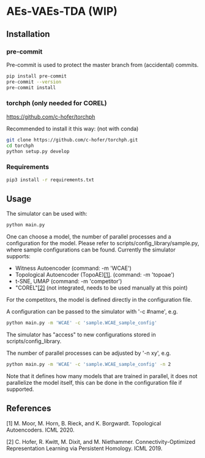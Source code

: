 # AEs-VAEs-TDA (WIP)

## Installation 


### pre-commit
Pre-commit is used to protect the master branch from (accidental) commits. 

```bash
pip install pre-commit
pre-commit --version
pre-commit install
```

### torchph (only needed for COREL)
https://github.com/c-hofer/torchph

Recommended to install it this way: (not with conda)
```bash
git clone https://github.com/c-hofer/torchph.git
cd torchph
python setup.py develop
```

### Requirements
```bash
pip3 install -r requirements.txt
```


## Usage

The simulator can be used with:
```bash
python main.py
```

One can choose a model, the number of parallel processes and a configuration for the model.
Please refer to scripts/config_library/sample.py, where sample configurations can be found.
Currently the simulator supports:
- Witness Autoencoder (command: -m 'WCAE')
- Topological Autoencoder (TopoAE)[[1]](#1). (command: -m 'topoae')
- t-SNE, UMAP (command: -m 'competitor')
- "COREL"[[2]](#2) (not integrated, needs to be used manually at this point)

For the competitors, the model is defined directly in the configuration file.

A configuration can be passed to the simulator with '-c #name', e.g.
```bash
python main.py -m 'WCAE' -c 'sample.WCAE_sample_config'
```

The simulator has "access" to new configurations stored in scripts/config_library. 

The number of parallel processes can be adjusted by '-n xy', e.g.

```bash
python main.py -m 'WCAE' -c 'sample.WCAE_sample_config' -n 2
```

Note that it defines how many models that are trained in parallel, it does not parallelize the model itself, this can be done in the configuration file if supported.




## References
<a id="1">[1]</a> 
M. Moor, M. Horn, B. Rieck, and K. Borgwardt. Topological Autoencoders. ICML 2020.

<a id="2">[2]</a> 
C. Hofer, R. Kwitt, M. Dixit, and M. Niethammer.
Connectivity-Optimized Representation Learning via Persistent Homology. ICML 2019.

